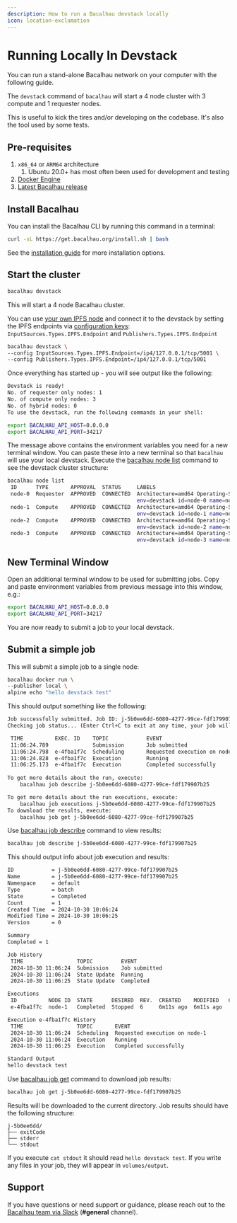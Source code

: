 ```yaml
---
description: How to run a Bacalhau devstack locally
icon: location-exclamation
---
```


# Running Locally In Devstack

You can run a stand-alone Bacalhau network on your computer with the following guide.

The `devstack` command of `bacalhau` will start a 4 node cluster with 3 compute and 1 requester nodes.

This is useful to kick the tires and/or developing on the codebase. It's also the tool used by some tests.

## Pre-requisites

1. `x86_64` or `ARM64` architecture
   1. Ubuntu 20.0+ has most often been used for development and testing
2. [Docker Engine](https://docs.docker.com/get-docker/)
3. [Latest Bacalhau release](../getting-started/installation.md)

## Install Bacalhau

You can install the Bacalhau CLI by running this command in a terminal:

```bash
curl -sL https://get.bacalhau.org/install.sh | bash
```

See the [installation guide](../getting-started/installation.md) for more installation options.

## Start the cluster

```bash
bacalhau devstack
```

This will start a 4 node Bacalhau cluster.

You can use [your own IPFS node](../setting-up/running-node/private-ipfs-network-setup.md) and connect it to the devstack by setting the IPFS endpoints via [configuration keys](../guides/updated-configuration-management.md): `InputSources.Types.IPFS.Endpoint` and `Publishers.Types.IPFS.Endpoint`

```bash
bacalhau devstack \
--config InputSources.Types.IPFS.Endpoint=/ip4/127.0.0.1/tcp/5001 \
--config Publishers.Types.IPFS.Endpoint=/ip4/127.0.0.1/tcp/5001
```

Once everything has started up - you will see output like the following:

```bash
Devstack is ready!
No. of requester only nodes: 1
No. of compute only nodes: 3
No. of hybrid nodes: 0
To use the devstack, run the following commands in your shell:

export BACALHAU_API_HOST=0.0.0.0
export BACALHAU_API_PORT=34217
```

The message above contains the environment variables you need for a new terminal window. You can paste these into a new terminal so that `bacalhau` will use your local devstack. Execute the [bacalhau node list](cli-reference/cli/node/index-3.md) command to see the devstack cluster structure:

```bash
bacalhau node list
 ID      TYPE       APPROVAL  STATUS     LABELS                                              CPU     MEMORY      DISK         GPU  
 node-0  Requester  APPROVED  CONNECTED  Architecture=amd64 Operating-System=linux                                                 
                                         env=devstack id=node-0 name=node-0                                                        
 node-1  Compute    APPROVED  CONNECTED  Architecture=amd64 Operating-System=linux           1.4 /   2.7 GB /    13.1 GB /    0 /  
                                         env=devstack id=node-1 name=node-1                  1.4     2.7 GB      13.1 GB      0    
 node-2  Compute    APPROVED  CONNECTED  Architecture=amd64 Operating-System=linux           1.4 /   2.7 GB /    13.1 GB /    0 /  
                                         env=devstack id=node-2 name=node-2                  1.4     2.7 GB      13.1 GB      0    
 node-3  Compute    APPROVED  CONNECTED  Architecture=amd64 Operating-System=linux           1.4 /   2.7 GB /    13.1 GB /    0 /  
                                         env=devstack id=node-3 name=node-3                  1.4     2.7 GB      13.1 GB      0    
```

## New Terminal Window

Open an additional terminal window to be used for submitting jobs. Copy and paste environment variables from previous message into this window, e.g.:

```bash
export BACALHAU_API_HOST=0.0.0.0
export BACALHAU_API_PORT=34217
```

You are now ready to submit a job to your local devstack.

## Submit a simple job

This will submit a simple job to a single node:

```bash
bacalhau docker run \
--publisher local \
alpine echo "hello devstack test"
```

This should output something like the following:

```bash
Job successfully submitted. Job ID: j-5b0ee6dd-6080-4277-99ce-fdf179907b25
Checking job status... (Enter Ctrl+C to exit at any time, your job will continue running):

 TIME          EXEC. ID    TOPIC            EVENT         
 11:06:24.789              Submission       Job submitted 
 11:06:24.798  e-4fba1f7c  Scheduling       Requested execution on node-1 
 11:06:24.828  e-4fba1f7c  Execution        Running 
 11:06:25.173  e-4fba1f7c  Execution        Completed successfully 
                                             
To get more details about the run, execute:
	bacalhau job describe j-5b0ee6dd-6080-4277-99ce-fdf179907b25

To get more details about the run executions, execute:
	bacalhau job executions j-5b0ee6dd-6080-4277-99ce-fdf179907b25
To download the results, execute:
	bacalhau job get j-5b0ee6dd-6080-4277-99ce-fdf179907b25

```

Use [bacalhau job describe](cli-reference/cli/job/index-1.md) command to view results:

```bash
bacalhau job describe j-5b0ee6dd-6080-4277-99ce-fdf179907b25
```

This should output info about job execution and results:

```bash
ID            = j-5b0ee6dd-6080-4277-99ce-fdf179907b25
Name          = j-5b0ee6dd-6080-4277-99ce-fdf179907b25
Namespace     = default
Type          = batch
State         = Completed
Count         = 1
Created Time  = 2024-10-30 10:06:24
Modified Time = 2024-10-30 10:06:25
Version       = 0

Summary
Completed = 1

Job History
 TIME                 TOPIC         EVENT         
 2024-10-30 11:06:24  Submission    Job submitted 
 2024-10-30 11:06:24  State Update  Running       
 2024-10-30 11:06:25  State Update  Completed     

Executions
 ID          NODE ID  STATE      DESIRED  REV.  CREATED    MODIFIED   COMMENT 
 e-4fba1f7c  node-1   Completed  Stopped  6     6m11s ago  6m11s ago          

Execution e-4fba1f7c History
 TIME                 TOPIC       EVENT                         
 2024-10-30 11:06:24  Scheduling  Requested execution on node-1 
 2024-10-30 11:06:24  Execution   Running                       
 2024-10-30 11:06:25  Execution   Completed successfully        

Standard Output
hello devstack test
```

Use [bacalhau job get](cli-reference/all-flags.md#get) command to download job results:

```bash
bacalhau job get j-5b0ee6dd-6080-4277-99ce-fdf179907b25
```

Results will be downloaded to the current directory. Job results should have the following structure:

```
j-5b0ee6dd/
├── exitCode
├── stderr
└── stdout
```

If you execute `cat stdout` it should read `hello devstack test`. If you write any files in your job, they will appear in `volumes/output`.

## Support <a href="#support" id="support"></a>

If you have questions or need support or guidance, please reach out to the [Bacalhau team via Slack](https://bacalhauproject.slack.com/ssb/redirect) (**#general** channel).
